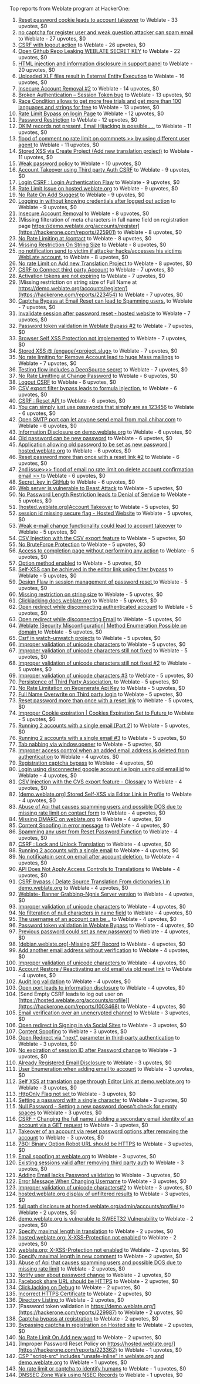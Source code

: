 Top reports from Weblate program at HackerOne:

1. [Reset password cookie leads to account takeover](https://hackerone.com/reports/1004536) to Weblate - 33 upvotes, $0
2. [no captcha for register user and weak question attacker can spam email](https://hackerone.com/reports/236398) to Weblate - 27 upvotes, $0
3. [CSRF with logout action](https://hackerone.com/reports/1971589) to Weblate - 26 upvotes, $0
4. [Open Github Repo Leaking WEBLATE SECRET KEY](https://hackerone.com/reports/942146) to Weblate - 22 upvotes, $0
5. [HTML injection and information disclosure in support panel](https://hackerone.com/reports/634312) to Weblate - 20 upvotes, $0
6. [Uploaded XLF files result in External Entity Execution](https://hackerone.com/reports/232614) to Weblate - 16 upvotes, $0
7. [Insecure Account Removal #2](https://hackerone.com/reports/229532) to Weblate - 14 upvotes, $0
8. [Broken Authentication – Session Token bug](https://hackerone.com/reports/400826) to Weblate - 13 upvotes, $0
9. [Race Condition allows to get more free trials and get more than 100 languages and strings for free](https://hackerone.com/reports/1087188) to Weblate - 13 upvotes, $0
10. [Rate Limit Bypass on login Page](https://hackerone.com/reports/224460) to Weblate - 12 upvotes, $0
11. [Password Restriction](https://hackerone.com/reports/229920) to Weblate - 12 upvotes, $0
12. [DKIM records not present, Email Hijacking is possible.....](https://hackerone.com/reports/253926) to Weblate - 11 upvotes, $0
13. [flood of comment no rate  limit on commnets \>\>  by using different user agent ](https://hackerone.com/reports/404035) to Weblate - 11 upvotes, $0
14. [Stored XSS via Create Project (Add new translation project)](https://hackerone.com/reports/610219) to Weblate - 11 upvotes, $0
15. [Weak password policy](https://hackerone.com/reports/224572) to Weblate - 10 upvotes, $0
16. [Account Takeover using Third party Auth CSRF](https://hackerone.com/reports/225653) to Weblate - 9 upvotes, $0
17. [Login CSRF : Login Authentication Flaw](https://hackerone.com/reports/229528) to Weblate - 9 upvotes, $0
18. [Rate Limit Issue on hosted.weblate.org](https://hackerone.com/reports/229825) to Weblate - 9 upvotes, $0
19. [No Rate On Add Suggest](https://hackerone.com/reports/481654) to Weblate - 9 upvotes, $0
20. [Logging in without knowing credentials after logged out action](https://hackerone.com/reports/1971610) to Weblate - 9 upvotes, $0
21. [Insecure Account Removal](https://hackerone.com/reports/223355) to Weblate - 8 upvotes, $0
22. [Missing filteration of meta characters in full name field on registration page https://demo.weblate.org/accounts/register](https://hackerone.com/reports/225901) to Weblate - 8 upvotes, $0
23. [No Rate Limiting at /contact](https://hackerone.com/reports/229511) to Weblate - 8 upvotes, $0
24. [Missing Restriction On String Size](https://hackerone.com/reports/257376) to Weblate - 8 upvotes, $0
25. [no notification send to victim if attacker hacks/accesses his victims WebLate account.](https://hackerone.com/reports/282772) to Weblate - 8 upvotes, $0
26. [No rate Limit on Add new Translation Project ](https://hackerone.com/reports/1238749) to Weblate - 8 upvotes, $0
27. [CSRF to Connect third party Account](https://hackerone.com/reports/225100) to Weblate - 7 upvotes, $0
28. [Activation tokens are not expiring](https://hackerone.com/reports/223339) to Weblate - 7 upvotes, $0
29. [Missing restriction on string size of Full Name at https://demo.weblate.org/accounts/register/](https://hackerone.com/reports/223454) to Weblate - 7 upvotes, $0
30. [Captcha Bypass at Email Reset can lead to Spamming users.](https://hackerone.com/reports/229541) to Weblate - 7 upvotes, $0
31. [Invalidate session after password reset - hosted website](https://hackerone.com/reports/224362) to Weblate - 7 upvotes, $0
32. [Password token validation in Weblate Bypass #2](https://hackerone.com/reports/244287) to Weblate - 7 upvotes, $0
33. [Browser Self XSS Protection not implemented](https://hackerone.com/reports/400781) to Weblate - 7 upvotes, $0
34. [Stored XSS @ /engage/\<project_slug\>](https://hackerone.com/reports/472391) to Weblate - 7 upvotes, $0
35. [No rate limiting for Remove Account lead to huge Mass mailings](https://hackerone.com/reports/1723445) to Weblate - 7 upvotes, $0
36. [Testing flow includes a DeepSource secret](https://hackerone.com/reports/1927499) to Weblate - 7 upvotes, $0
37. [No Rate Limitting at Change Password](https://hackerone.com/reports/223694) to Weblate - 6 upvotes, $0
38. [Logout CSRF](https://hackerone.com/reports/223329) to Weblate - 6 upvotes, $0
39. [CSV export filter bypass leads to formula injection.](https://hackerone.com/reports/223999) to Weblate - 6 upvotes, $0
40. [CSRF : Reset API ](https://hackerone.com/reports/223333) to Weblate - 6 upvotes, $0
41. [You can simply just use passwords that simply are as 123456](https://hackerone.com/reports/223374) to Weblate - 6 upvotes, $0
42. [Open SMTP port can let anyone send email from mail.chihar.com](https://hackerone.com/reports/223435) to Weblate - 6 upvotes, $0
43. [Information Disclosure on demo.weblate.org](https://hackerone.com/reports/229620) to Weblate - 6 upvotes, $0
44. [Old password can be new password](https://hackerone.com/reports/229577) to Weblate - 6 upvotes, $0
45. [ Application allowing old password to be set as new password | hosted.weblate.org](https://hackerone.com/reports/264934) to Weblate - 6 upvotes, $0
46. [Reset password more than once with a reset link #2](https://hackerone.com/reports/245450) to Weblate - 6 upvotes, $0
47. [2nd issue\>\>\> flood of email  no rate limit on delete account confirmation email \>\> ](https://hackerone.com/reports/404713) to Weblate - 6 upvotes, $0
48. [Secret_key in GitHub](https://hackerone.com/reports/926093) to Weblate - 6 upvotes, $0
49. [Web server is vulnerable to Beast Attack](https://hackerone.com/reports/223350) to Weblate - 5 upvotes, $0
50. [No Password Length Restriction leads to Denial of Service](https://hackerone.com/reports/223854) to Weblate - 5 upvotes, $0
51. [[hosted.weblate.org]Account Takeover](https://hackerone.com/reports/223637) to Weblate - 5 upvotes, $0
52. [session id missing secure flag - Hosted Website](https://hackerone.com/reports/224379) to Weblate - 5 upvotes, $0
53. [Weak e-mail change functionality could lead to account takeover](https://hackerone.com/reports/223461) to Weblate - 5 upvotes, $0
54. [CSV Injection with the CSV export feature](https://hackerone.com/reports/223344) to Weblate - 5 upvotes, $0
55. [No BruteForce Protection](https://hackerone.com/reports/223337) to Weblate - 5 upvotes, $0
56. [Access to completion page without performing any action](https://hackerone.com/reports/223846) to Weblate - 5 upvotes, $0
57. [Option method enabled](https://hackerone.com/reports/230194) to Weblate - 5 upvotes, $0
58. [Self-XSS can be achieved in the editor link using filter bypass](https://hackerone.com/reports/229735) to Weblate - 5 upvotes, $0
59. [Design Flaw in session management of password reset ](https://hackerone.com/reports/229417) to Weblate - 5 upvotes, $0
60. [Missing restriction on string size](https://hackerone.com/reports/229796) to Weblate - 5 upvotes, $0
61. [Clickjacking docs.weblate.org](https://hackerone.com/reports/223391) to Weblate - 5 upvotes, $0
62. [Open redirect while disconnecting authenticated account](https://hackerone.com/reports/224317) to Weblate - 5 upvotes, $0
63. [Open redirect while disconnecting Email](https://hackerone.com/reports/238117) to Weblate - 5 upvotes, $0
64. [Weblate |Security Misconfiguration| Method Enumeration Possible on domain ](https://hackerone.com/reports/230648) to Weblate - 5 upvotes, $0
65. [Csrf in watch-unwatch projects](https://hackerone.com/reports/229405) to Weblate - 5 upvotes, $0
66. [Improper validation of unicode characters](https://hackerone.com/reports/242171) to Weblate - 5 upvotes, $0
67. [Improper validation of unicode characters still not fixed](https://hackerone.com/reports/241596) to Weblate - 5 upvotes, $0
68. [Improper validation of unicode characters still not fixed #2](https://hackerone.com/reports/243611) to Weblate - 5 upvotes, $0
69. [Improper validation of unicode characters #3](https://hackerone.com/reports/243635) to Weblate - 5 upvotes, $0
70. [Persistence of Third Party Association.](https://hackerone.com/reports/241623) to Weblate - 5 upvotes, $0
71. [No Rate Limitation on Regenerate Api Key](https://hackerone.com/reports/243619) to Weblate - 5 upvotes, $0
72. [Full Name Overwrite on Third party login](https://hackerone.com/reports/241598) to Weblate - 5 upvotes, $0
73. [Reset password more than once with a reset link](https://hackerone.com/reports/243594) to Weblate - 5 upvotes, $0
74. [Improper Cookie expiration | Cookies Expiration Set to Future ](https://hackerone.com/reports/232306) to Weblate - 5 upvotes, $0
75. [Running 2 accounts with a single email [Part 2]](https://hackerone.com/reports/241608) to Weblate - 5 upvotes, $0
76. [Running 2 accounts with a single email #3](https://hackerone.com/reports/245304) to Weblate - 5 upvotes, $0
77. [Tab nabbing via window.opener](https://hackerone.com/reports/403891) to Weblate - 5 upvotes, $0
78. [Improper access control when an added email address is deleted from authentication](https://hackerone.com/reports/223434) to Weblate - 4 upvotes, $0
79. [Registration captcha bypass](https://hackerone.com/reports/223324) to Weblate - 4 upvotes, $0
80. [Login using disconnected google account i.e login using old email id](https://hackerone.com/reports/223427) to Weblate - 4 upvotes, $0
81. [CSV Injection with the CVS export feature - Glossary](https://hackerone.com/reports/224291) to Weblate - 4 upvotes, $0
82. [[demo.weblate.org] Stored Self-XSS via Editor Link in Profile](https://hackerone.com/reports/223331) to Weblate - 4 upvotes, $0
83. [Abuse of Api that causes spamming users and possible DOS due to missing rate limit on contact form](https://hackerone.com/reports/223542) to Weblate - 4 upvotes, $0
84. [Missing DMARC on weblate.org](https://hackerone.com/reports/223545) to Weblate - 4 upvotes, $0
85. [Content Spoofing in error message](https://hackerone.com/reports/223456) to Weblate - 4 upvotes, $0
86. [Spamming any user from Reset Password Function](https://hackerone.com/reports/223525) to Weblate - 4 upvotes, $0
87. [CSRF : Lock and Unlock Translation](https://hackerone.com/reports/223345) to Weblate - 4 upvotes, $0
88. [Running 2 accounts with a single email](https://hackerone.com/reports/224072) to Weblate - 4 upvotes, $0
89. [No notificatoin sent on email after account deletion.](https://hackerone.com/reports/229909) to Weblate - 4 upvotes, $0
90. [API Does Not Apply Access Controls to Translations](https://hackerone.com/reports/232994) to Weblate - 4 upvotes, $0
91. [CSRF bypass ( Delate Source Translation From dictionaries ) in demo.weblate.org](https://hackerone.com/reports/230863) to Weblate - 4 upvotes, $0
92. [Weblate- Banner Grabbing-Ngnix Server version](https://hackerone.com/reports/230633) to Weblate - 4 upvotes, $0
93. [Improper validation of unicode characters](https://hackerone.com/reports/229483) to Weblate - 4 upvotes, $0
94. [No filteration of null characters in name field](https://hackerone.com/reports/242945) to Weblate - 4 upvotes, $0
95. [The username of an account can be ..](https://hackerone.com/reports/243609) to Weblate - 4 upvotes, $0
96. [Password token validation in Weblate Bypass](https://hackerone.com/reports/243842) to Weblate - 4 upvotes, $0
97. [Previous password could set as new password](https://hackerone.com/reports/243616) to Weblate - 4 upvotes, $0
98. [[debian.weblate.org]-Missing SPF Record](https://hackerone.com/reports/245518) to Weblate - 4 upvotes, $0
99. [Add another email address without verification](https://hackerone.com/reports/265987) to Weblate - 4 upvotes, $0
100. [Improper validation of unicode characters ](https://hackerone.com/reports/278718) to Weblate - 4 upvotes, $0
101. [ Account Restore / Reactivating an old email via old reset link](https://hackerone.com/reports/275303) to Weblate - 4 upvotes, $0
102. [Audit log validation](https://hackerone.com/reports/296632) to Weblate - 4 upvotes, $0
103. [Open port leads to information disclosure](https://hackerone.com/reports/223421) to Weblate - 4 upvotes, $0
104. [Send Empty CSRF leads to log out user on [https://hosted.weblate.org/accounts/profile]](https://hackerone.com/reports/1003468) to Weblate - 4 upvotes, $0
105. [Email verification over an unencrypted channel](https://hackerone.com/reports/224287) to Weblate - 3 upvotes, $0
106. [Open redirect in Signing in via Social Sites](https://hackerone.com/reports/223718) to Weblate - 3 upvotes, $0
107. [Content Spoofing](https://hackerone.com/reports/223630) to Weblate - 3 upvotes, $0
108. [Open Redirect via "next" parameter in third-party authentication](https://hackerone.com/reports/223326) to Weblate - 3 upvotes, $0
109. [No expiration of session ID after Password change](https://hackerone.com/reports/223327) to Weblate - 3 upvotes, $0
110. [Already Registered Email Disclosure](https://hackerone.com/reports/223343) to Weblate - 3 upvotes, $0
111. [User Enumeration when adding email to account](https://hackerone.com/reports/223531) to Weblate - 3 upvotes, $0
112. [Self XSS at translation page through Editor Link at demo.weblate.org](https://hackerone.com/reports/223692) to Weblate - 3 upvotes, $0
113. [HttpOnly Flag not set ](https://hackerone.com/reports/224006) to Weblate - 3 upvotes, $0
114. [Setting a password with a single character](https://hackerone.com/reports/223851) to Weblate - 3 upvotes, $0
115. [Null Password - Setting a new password doesn't check for empty spaces](https://hackerone.com/reports/223618) to Weblate - 3 upvotes, $0
116. [CSRF - Changing the full name / adding a secondary email identity of an account via a GET request](https://hackerone.com/reports/223367) to Weblate - 3 upvotes, $0
117. [Takeover of an account via reset password options after removing the account](https://hackerone.com/reports/230076) to Weblate - 3 upvotes, $0
118. [7BO: Binary Option Robot URL should be HTTPS](https://hackerone.com/reports/225722) to Weblate - 3 upvotes, $0
119. [Email spoofing at weblate.org](https://hackerone.com/reports/224186) to Weblate - 3 upvotes, $0
120. [Existing sessions valid after removing third party auth](https://hackerone.com/reports/223475) to Weblate - 3 upvotes, $0
121. [Adding Email lacks Password validation](https://hackerone.com/reports/229869) to Weblate - 3 upvotes, $0
122. [Error Message When Changing Username](https://hackerone.com/reports/243664) to Weblate - 3 upvotes, $0
123. [Improper validation of unicode characters#2](https://hackerone.com/reports/279945) to Weblate - 3 upvotes, $0
124. [hosted.weblate.org display of unfiltered results](https://hackerone.com/reports/1454552) to Weblate - 3 upvotes, $0
125. [full path disclosure at hosted.weblate.org/admin/accounts/profile/ ](https://hackerone.com/reports/225495) to Weblate - 2 upvotes, $0
126. [demo.weblate.org is vulnerable to SWEET32 Vulnerability](https://hackerone.com/reports/223653) to Weblate - 2 upvotes, $0
127. [Specify maximal length in translation](https://hackerone.com/reports/224015) to Weblate - 2 upvotes, $0
128. [hosted.weblate.org: X-XSS-Protection not enabled](https://hackerone.com/reports/223396) to Weblate - 2 upvotes, $0
129. [weblate.org: X-XSS-Protection not enabled](https://hackerone.com/reports/223723) to Weblate - 2 upvotes, $0
130. [Specify maximal length in new comment](https://hackerone.com/reports/223931) to Weblate - 2 upvotes, $0
131. [Abuse of Api that causes spamming users and possible DOS due to missing rate limit](https://hackerone.com/reports/223557) to Weblate - 2 upvotes, $0
132. [Notify user about password change](https://hackerone.com/reports/223609) to Weblate - 2 upvotes, $0
133. [Facebook share URL should be HTTPS](https://hackerone.com/reports/225769) to Weblate - 2 upvotes, $0
134. [ClickJacking on Debug](https://hackerone.com/reports/225555) to Weblate - 2 upvotes, $0
135. [Incorrect HTTPS Certificate](https://hackerone.com/reports/225540) to Weblate - 2 upvotes, $0
136. [Directory Listing ](https://hackerone.com/reports/223384) to Weblate - 2 upvotes, $0
137. [Password token validation in https://demo.weblate.org/](https://hackerone.com/reports/229987) to Weblate - 2 upvotes, $0
138. [Captcha bypass at registration](https://hackerone.com/reports/229584) to Weblate - 2 upvotes, $0
139. [Bypassing captcha in registration on Hosted site](https://hackerone.com/reports/224342) to Weblate - 2 upvotes, $0
140. [No Rate Limit  On Add new word](https://hackerone.com/reports/479021) to Weblate - 2 upvotes, $0
141. [Improper Password Reset Policy on https://hosted.weblate.org/](https://hackerone.com/reports/223362) to Weblate - 1 upvotes, $0
142. [CSP "script-src" includes "unsafe-inline" in weblate.org and demo.weblate.org](https://hackerone.com/reports/231062) to Weblate - 1 upvotes, $0
143. [No rate limit or captcha to identify humans](https://hackerone.com/reports/257384) to Weblate - 1 upvotes, $0
144. [DNSSEC Zone Walk using NSEC Records](https://hackerone.com/reports/228471) to Weblate - 1 upvotes, $0
